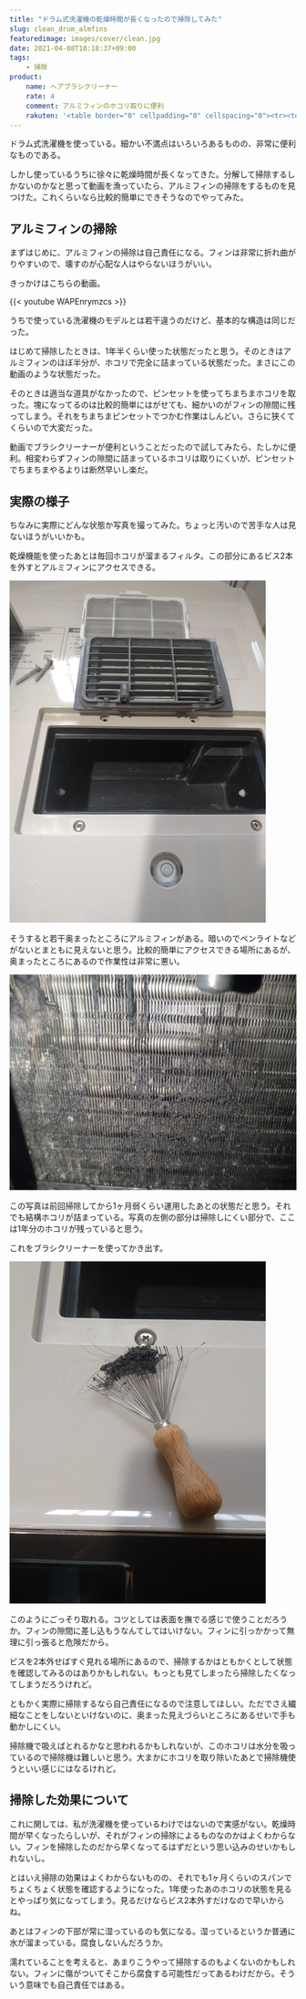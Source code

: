 ```yaml
---
title: "ドラム式洗濯機の乾燥時間が長くなったので掃除してみた"
slug: clean_drum_almfins
featuredimage: images/cover/clean.jpg
date: 2021-04-08T10:18:37+09:00
tags:
    - 掃除
product:
    name: ヘアブラシクリーナー 
    rate: 4
    comment: アルミフィンのホコリ取りに便利
    rakuten: '<table border="0" cellpadding="0" cellspacing="0"><tr><td><div style="border:1px solid #95a5a6;border-radius:.75rem;background-color:#FFFFFF;width:504px;margin:0px;padding:5px;text-align:center;overflow:hidden;"><table><tr><td style="width:240px"><a href="https://hb.afl.rakuten.co.jp/ichiba/1f9ca4f8.e9564ddc.1f9ca4f9.c19979d0/?pc=https%3A%2F%2Fitem.rakuten.co.jp%2Flivelovemarket%2F379607%2F&link_type=picttext&ut=eyJwYWdlIjoiaXRlbSIsInR5cGUiOiJwaWN0dGV4dCIsInNpemUiOiIyNDB4MjQwIiwibmFtIjoxLCJuYW1wIjoicmlnaHQiLCJjb20iOjEsImNvbXAiOiJkb3duIiwicHJpY2UiOjEsImJvciI6MSwiY29sIjoxLCJiYnRuIjoxLCJwcm9kIjowLCJhbXAiOmZhbHNlfQ%3D%3D" target="_blank" rel="nofollow sponsored noopener" style="word-wrap:break-word;"  ><img src="https://hbb.afl.rakuten.co.jp/hgb/1f9ca4f8.e9564ddc.1f9ca4f9.c19979d0/?me_id=1194819&item_id=10000051&pc=https%3A%2F%2Fthumbnail.image.rakuten.co.jp%2F%400_mall%2Flivelovemarket%2Fcabinet%2Fimgrc0090755002.jpg%3F_ex%3D240x240&s=240x240&t=picttext" border="0" style="margin:2px" alt="[商品価格に関しましては、リンクが作成された時点と現時点で情報が変更されている場合がございます。]" title="[商品価格に関しましては、リンクが作成された時点と現時点で情報が変更されている場合がございます。]"></a></td><td style="vertical-align:top;width:248px;"><p style="font-size:12px;line-height:1.4em;text-align:left;margin:0px;padding:2px 6px;word-wrap:break-word"><a href="https://hb.afl.rakuten.co.jp/ichiba/1f9ca4f8.e9564ddc.1f9ca4f9.c19979d0/?pc=https%3A%2F%2Fitem.rakuten.co.jp%2Flivelovemarket%2F379607%2F&link_type=picttext&ut=eyJwYWdlIjoiaXRlbSIsInR5cGUiOiJwaWN0dGV4dCIsInNpemUiOiIyNDB4MjQwIiwibmFtIjoxLCJuYW1wIjoicmlnaHQiLCJjb20iOjEsImNvbXAiOiJkb3duIiwicHJpY2UiOjEsImJvciI6MSwiY29sIjoxLCJiYnRuIjoxLCJwcm9kIjowLCJhbXAiOmZhbHNlfQ%3D%3D" target="_blank" rel="nofollow sponsored noopener" style="word-wrap:break-word;"  >送料無料 ヘアブラシ 専門店 ドイツ製 ラッピング 無料 ヘアブラシ クリーナー ドイツ 直輸入faller社製 掃除 用 【 毛取り 】 ヘアーブラシ 用 ギフト プレゼント 【正規輸入品】</a><br><span >価格：1018円（税込、送料無料)</span> <span style="color:#BBB">(2021/4/8時点)</span></p><div style="margin:10px;"><a href="https://hb.afl.rakuten.co.jp/ichiba/1f9ca4f8.e9564ddc.1f9ca4f9.c19979d0/?pc=https%3A%2F%2Fitem.rakuten.co.jp%2Flivelovemarket%2F379607%2F&link_type=picttext&ut=eyJwYWdlIjoiaXRlbSIsInR5cGUiOiJwaWN0dGV4dCIsInNpemUiOiIyNDB4MjQwIiwibmFtIjoxLCJuYW1wIjoicmlnaHQiLCJjb20iOjEsImNvbXAiOiJkb3duIiwicHJpY2UiOjEsImJvciI6MSwiY29sIjoxLCJiYnRuIjoxLCJwcm9kIjowLCJhbXAiOmZhbHNlfQ%3D%3D" target="_blank" rel="nofollow sponsored noopener" style="word-wrap:break-word;"  ><img src="https://static.affiliate.rakuten.co.jp/makelink/rl.svg" style="float:left;max-height:27px;width:auto;margin-top:0"></a><a href="https://hb.afl.rakuten.co.jp/ichiba/1f9ca4f8.e9564ddc.1f9ca4f9.c19979d0/?pc=https%3A%2F%2Fitem.rakuten.co.jp%2Flivelovemarket%2F379607%2F%3Fscid%3Daf_pc_bbtn&link_type=picttext&ut=eyJwYWdlIjoiaXRlbSIsInR5cGUiOiJwaWN0dGV4dCIsInNpemUiOiIyNDB4MjQwIiwibmFtIjoxLCJuYW1wIjoicmlnaHQiLCJjb20iOjEsImNvbXAiOiJkb3duIiwicHJpY2UiOjEsImJvciI6MSwiY29sIjoxLCJiYnRuIjoxLCJwcm9kIjowLCJhbXAiOmZhbHNlfQ==" target="_blank" rel="nofollow sponsored noopener" style="word-wrap:break-word;"  ><div style="float:right;width:41%;height:27px;background-color:#bf0000;color:#fff!important;font-size:12px;font-weight:500;line-height:27px;margin-left:1px;padding: 0 12px;border-radius:16px;cursor:pointer;text-align:center;">楽天で購入</div></a></div></td></tr></table></div><br><p style="color:#000000;font-size:12px;line-height:1.4em;margin:5px;word-wrap:break-word"></p></td></tr></table>'
---
```


ドラム式洗濯機を使っている。細かい不満点はいろいろあるものの、非常に便利なものである。

しかし使っているうちに徐々に乾燥時間が長くなってきた。分解して掃除するしかないのかなと思って動画を漁っていたら、アルミフィンの掃除をするものを見つけた。これくらいなら比較的簡単にできそうなのでやってみた。

<!--more-->

## アルミフィンの掃除

まずはじめに、アルミフィンの掃除は自己責任になる。フィンは非常に折れ曲がりやすいので、壊すのが心配な人はやらないほうがいい。

きっかけはこちらの動画。

{{< youtube WAPEnrymzcs >}}

うちで使っている洗濯機のモデルとは若干違うのだけど、基本的な構造は同じだった。

はじめて掃除したときは、1年半くらい使った状態だったと思う。そのときはアルミフィンのほぼ半分が、ホコリで完全に詰まっている状態だった。まさにこの動画のような状態だった。

そのときは適当な道具がなかったので、ピンセットを使ってちまちまホコリを取った。塊になってるのは比較的簡単にはがせても、細かいのがフィンの隙間に残ってしまう。それをちまちまピンセットでつかむ作業はしんどい。さらに狭くてくらいので大変だった。

動画でブラシクリーナーが便利ということだったので試してみたら、たしかに便利。相変わらずフィンの隙間に詰まっているホコリは取りにくいが、ピンセットでちまちまやるよりは断然早いし楽だ。

## 実際の様子

ちなみに実際にどんな状態か写真を撮ってみた。ちょっと汚いので苦手な人は見ないほうがいいかも。

乾燥機能を使ったあとは毎回ホコリが溜まるフィルタ。この部分にあるビス2本を外すとアルミフィンにアクセスできる。

![アルミフィンにアクセスする](img2.jpg)

そうすると若干奥まったところにアルミフィンがある。暗いのでペンライトなどがないとまともに見えないと思う。比較的簡単にアクセスできる場所にあるが、奥まったところにあるので作業性は非常に悪い。

![だいたい1ヶ月弱のホコリの状態](img1.jpg)

この写真は前回掃除してから1ヶ月弱くらい運用したあとの状態だと思う。それでも結構ホコリが詰まっている。写真の左側の部分は掃除しにくい部分で、ここは1年分のホコリが残っていると思う。

これをブラシクリーナーを使ってかき出す。

![ブラシクリーナーで取り出したホコリ](img3.jpg)

このようにごっそり取れる。コツとしては表面を撫でる感じで使うことだろうか。フィンの隙間に差し込もうなんてしてはいけない。フィンに引っかかって無理に引っ張ると危険だから。

ビスを2本外せばすぐ見れる場所にあるので、掃除するかはともかくとして状態を確認してみるのはありかもしれない。もっとも見てしまったら掃除したくなってしまうだろうけれど。

ともかく実際に掃除するなら自己責任になるので注意してほしい。ただでさえ繊細なことをしないといけないのに、奥まった見えづらいところにあるせいで手も動かしにくい。

掃除機で吸えばとれるかなと思われるかもしれないが、このホコリは水分を吸っているので掃除機は難しいと思う。大まかにホコリを取り除いたあとで掃除機使うといい感じにはなるけれど。

## 掃除した効果について

これに関しては、私が洗濯機を使っているわけではないので実感がない。乾燥時間が早くなったらしいが、それがフィンの掃除によるものなのかはよくわからない。フィンを掃除したのだから早くなってるはずだという思い込みのせいかもしれないし。

とはいえ掃除の効果はよくわからないものの、それでも1ヶ月くらいのスパンでちょくちょく状態を確認するようになった。1年使ったあのホコリの状態を見るとやっぱり気になってしまう。見るだけならビス2本外すだけなので早いからね。

あとはフィンの下部が常に湿っているのも気になる。湿っているというか普通に水が溜まっている。腐食しないんだろうか。

濡れていることを考えると、あまりこうやって掃除するのもよくないのかもしれない。フィンに傷がついてそこから腐食する可能性だってあるわけだから。そういう意味でも自己責任ではある。
